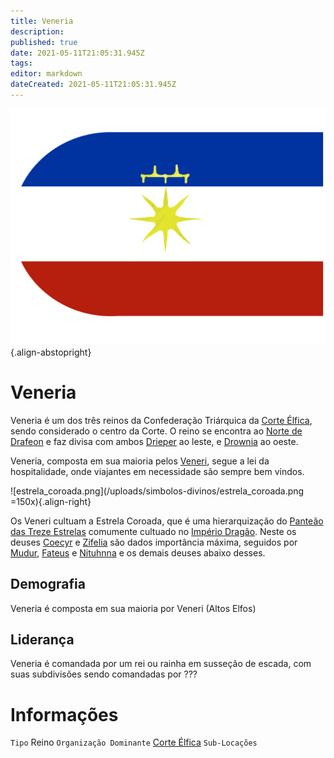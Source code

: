```yaml
---
title: Veneria
description: 
published: true
date: 2021-05-11T21:05:31.945Z
tags: 
editor: markdown
dateCreated: 2021-05-11T21:05:31.945Z
---
```


![veneria.png](/uploads/bandeiras/veneria.png){.align-abstopright}
# Veneria
Veneria é um dos três reinos da Confederação Triárquica da [Corte Élfica](/faccoes/nacoes/corte-elfica), sendo considerado o centro da Corte. O reino se encontra ao [Norte de Drafeon](/lugares/plano-material/drafeon/norte-de-drafeon) e faz divisa com ambos [Drieper](/faccoes/nacoes/corte-elfica/drieper) ao leste, e [Drownia](/faccoes/nacoes/corte-elfica/drownia) ao oeste.

Veneria, composta em sua maioria pelos [Veneri](/fauna-e-flora/racas-inteligentes/alto-elfo), segue a lei da hospitalidade, onde viajantes em necessidade são sempre bem vindos.

![estrela_coroada.png](/uploads/simbolos-divinos/estrela_coroada.png =150x){.align-right}

Os Veneri cultuam a Estrela Coroada, que é uma hierarquização do [Panteão das Treze Estrelas](/divindades/panteao-das-treze-estrelas) comumente cultuado no [Império Dragão](/faccoes/nacoes/imperio-dragao). Neste os deuses [Coecyr](/divindades/panteao-das-treze-estrelas/coecyr) e [Zifelia](/divindades/panteao-das-treze-estrelas/zifelia) são dados importância máxima, seguidos por [Mudur](/divindades/panteao-das-treze-estrelas/mudur), [Fateus](/divindades/panteao-das-treze-estrelas/fateus) e [Nituhnna](/divindades/panteao-das-treze-estrelas/nituhnna) e os demais deuses abaixo desses. 

## Demografia
Veneria é composta em sua maioria por Veneri (Altos Elfos)

## Liderança
Veneria é comandada por um rei ou rainha em susseção de escada, com suas subdivisões sendo comandadas por ???

# Informações
`Tipo` Reino
`Organização Dominante` [Corte Élfica](/faccoes/nacoes/corte-elfica#corte-elfica)
`Sub-Locações`